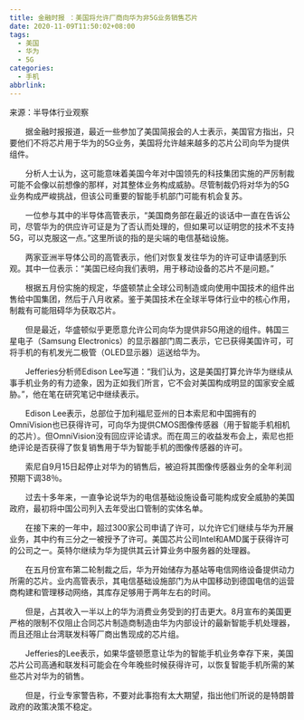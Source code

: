 ```yaml
---
title: 金融时报 ：美国将允许厂商向华为非5G业务销售芯片
date: 2020-11-09T11:50:02+08:00
tags:
  - 美国
  - 华为
  - 5G
categories:
  - 手机
abbrlink:
---
```


来源：半导体行业观察

　　据金融时报报道，最近一些参加了美国简报会的人士表示，美国官方指出，只要他们不将芯片用于华为的5G业务，美国将允许越来越多的芯片公司向华为提供组件。

　　分析人士认为，这可能意味着美国今年对中国领先的科技集团实施的严厉制裁可能不会像以前想像的那样，对其整体业务构成威胁。尽管制裁仍将对华为的5G业务构成严峻挑战，但该公司重要的智能手机部门可能有机会复苏。

　　一位参与其中的半导体高管表示，“美国商务部在最近的谈话中一直在告诉公司，尽管华为的供应许可证是为了否认而处理的，但如果可以证明您的技术不支持5G，可以克服这一点。”这里所谈的指的是尖端的电信基础设施。

　　两家亚洲半导体公司的高管表示，他们对恢复发往华为的许可证申请感到乐观。其中一位表示：“美国已经向我们表明，用于移动设备的芯片不是问题。”

　　根据五月份实施的规定，华盛顿禁止全球公司制造或向使用中国技术的组件出售给中国集团，然后于八月收紧。鉴于美国技术在全球半导体行业中的核心作用，制裁有可能阻碍华为获取芯片。

　　但是最近，华盛顿似乎更愿意允许公司向华为提供非5G用途的组件。韩国三星电子（Samsung Electronics）的显示器部门周二表示，它已获得美国许可，可将手机的有机发光二极管（OLED显示器）运送给华为。

　　Jefferies分析师Edison Lee写道：“我们认为，这是美国打算允许华为继续从事手机业务的有力迹象，因为正如我们所言，它不会对美国构成明显的国家安全威胁。”，他在笔在研究笔记中继续表示。

　　Edison Lee表示，总部位于加利福尼亚州的日本索尼和中国拥有的OmniVision也已获得许可，可向华为提供CMOS图像传感器（用于智能手机相机的芯片）。但OmniVision没有回应评论请求。而在周三的收益发布会上，索尼也拒绝评论是否获得了恢复销售用于华为智能手机的图像传感器的许可。

　　索尼自9月15日起停止对华为的销售后，被迫将其图像传感器业务的全年利润预期下调38％。

　　过去十多年来，一直争论说华为的电信基础设施设备可能构成安全威胁的美国政府，最初将中国公司列入去年受出口管制的实体名单。

　　在接下来的一年中，超过300家公司申请了许可，以允许它们继续与华为开展业务，其中约有三分之一被授予了许可。美国芯片公司Intel和AMD属于获得许可的公司之一。英特尔继续为华为提供其云计算业务中服务器的处理器。

　　在五月份宣布第二轮制裁之后，华为开始储存为基站等电信网络设备提供动力所需的芯片。业内高管表示，其电信基础设施部门为从中国移动到德国电信的运营商构建和管理移动网络，其库存足够用于两年左右的时间。

　　但是，占其收入一半以上的华为消费业务受到的打击更大。8月宣布的美国更严格的限制不仅阻止合同芯片制造商制造由华为内部设计的最新智能手机处理器，而且还阻止台湾联发科等厂商出售现成的芯片组。

　　Jefferies的Lee表示，如果华盛顿愿意让华为的智能手机业务幸存下来，美国芯片公司高通和联发科可能会在今年晚些时候获得许可，以恢复智能手机所需的某些芯片对华为的销售。

　　但是，行业专家警告称，不要对此事抱有太大期望，指出他们所说的是特朗普政府的政策决策不稳定。